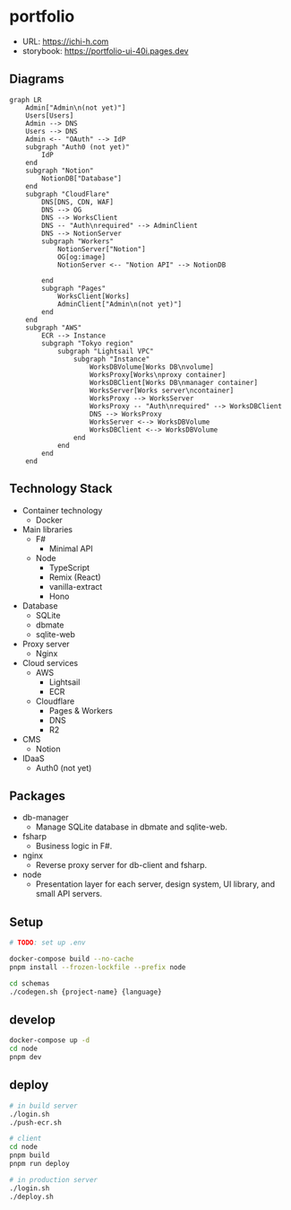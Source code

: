 # portfolio

- URL: https://ichi-h.com
- storybook: https://portfolio-ui-40i.pages.dev

## Diagrams

```mermaid
graph LR
    Admin["Admin\n(not yet)"]
    Users[Users]
    Admin --> DNS
    Users --> DNS
    Admin <-- "OAuth" --> IdP
    subgraph "Auth0 (not yet)"
        IdP
    end
    subgraph "Notion"
        NotionDB["Database"]
    end
    subgraph "CloudFlare"
        DNS[DNS, CDN, WAF]
        DNS --> OG
        DNS --> WorksClient
        DNS -- "Auth\nrequired" --> AdminClient
        DNS --> NotionServer
        subgraph "Workers"
            NotionServer["Notion"]
            OG[og:image]
            NotionServer <-- "Notion API" --> NotionDB

        end
        subgraph "Pages"
            WorksClient[Works]
            AdminClient["Admin\n(not yet)"]
        end
    end
    subgraph "AWS"
        ECR --> Instance
        subgraph "Tokyo region"
            subgraph "Lightsail VPC"
                subgraph "Instance"
                    WorksDBVolume[Works DB\nvolume]
                    WorksProxy[Works\nproxy container]
                    WorksDBClient[Works DB\nmanager container]
                    WorksServer[Works server\ncontainer]
                    WorksProxy --> WorksServer
                    WorksProxy -- "Auth\nrequired" --> WorksDBClient
                    DNS --> WorksProxy
                    WorksServer <--> WorksDBVolume
                    WorksDBClient <--> WorksDBVolume
                end
            end
        end
    end
```

## Technology Stack

- Container technology
  - Docker
- Main libraries
  - F#
    - Minimal API
  - Node
    - TypeScript
    - Remix (React)
    - vanilla-extract
    - Hono
- Database
  - SQLite
  - dbmate
  - sqlite-web
- Proxy server
  - Nginx
- Cloud services
  - AWS
    - Lightsail
    - ECR
  - Cloudflare
    - Pages & Workers
    - DNS
    - R2
- CMS
  - Notion
- IDaaS
  - Auth0 (not yet)

## Packages

- db-manager
  - Manage SQLite database in dbmate and sqlite-web.
- fsharp
  - Business logic in F#.
- nginx
  - Reverse proxy server for db-client and fsharp.
- node
  - Presentation layer for each server, design system, UI library, and small API servers.

## Setup

```bash
# TODO: set up .env

docker-compose build --no-cache
pnpm install --frozen-lockfile --prefix node

cd schemas
./codegen.sh {project-name} {language}
```

## develop

```bash
docker-compose up -d
cd node
pnpm dev
```

## deploy

```bash
# in build server
./login.sh
./push-ecr.sh

# client
cd node
pnpm build
pnpm run deploy

# in production server
./login.sh
./deploy.sh
```
